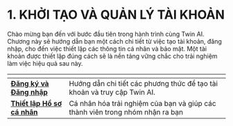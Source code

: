 # 1. KHỞI TẠO VÀ QUẢN LÝ TÀI KHOẢN

Chào mừng bạn đến với bước đầu tiên trong hành trình cùng Twin AI. Chương này sẽ hướng dẫn bạn một cách chi tiết từ việc tạo tài khoản, đăng nhập, cho đến việc thiết lập các thông tin cá nhân và bảo mật. Một tài khoản được thiết lập đúng cách sẽ là nền tảng vững chắc cho trải nghiệm làm việc hiệu quả sau này.

<table data-card-size="large" data-view="cards"><thead><tr><th></th><th></th></tr></thead><tbody><tr><td><a href="1.1.-dang-ky-va-dang-nhap.md"><strong>Đăng ký và Đăng nhập</strong></a></td><td>Hướng dẫn chi tiết các phương thức để tạo tài khoản và truy cập Twin AI.</td></tr><tr><td><a href="1.2.-thiet-lap-ho-so-ca-nhan.md"><strong>Thiết lập Hồ sơ cá nhân</strong></a></td><td>Cá nhân hóa trải nghiệm của bạn và giúp các thành viên trong nhóm nhận ra bạn</td></tr></tbody></table>
